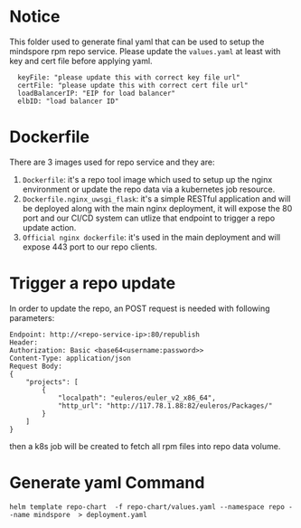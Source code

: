 # Notice
This folder used to generate final yaml that can be used to setup the mindspore rpm repo service.
Please update the `values.yaml` at least with key and cert file before applying yaml.
```$xslt
  keyFile: "please update this with correct key file url"
  certFile: "please update this with correct cert file url"
  loadBalancerIP: "EIP for load balancer"
  elbID: "load balancer ID"
```

# Dockerfile
There are 3 images used for repo service and they are:
1. ``Dockerfile``: it's a repo tool image which used to setup up the nginx environment or update the repo
data via a kubernetes job resource.
2. ``Dockerfile.nginx_uwsgi_flask``: it's a simple RESTful application and will be deployed along with the main nginx
deployment, it will expose the 80 port and our CI/CD system can utlize that endpoint to trigger a repo update action.
3. ``Official nginx dockerfile``: it's used in the main deployment and will expose 443 port to our repo clients.

# Trigger a repo update
In order to update the repo, an POST request is needed with following parameters:
```$xslt
Endpoint: http://<repo-service-ip>:80/republish
Header:
Authorization: Basic <base64<username:password>>
Content-Type: application/json
Request Body:
{
    "projects": [
        {
            "localpath": "euleros/euler_v2_x86_64",
            "http_url": "http://117.78.1.88:82/euleros/Packages/"
        }
    ]
}
```
then a k8s job will be created to fetch all rpm files into repo data volume.

# Generate yaml Command
```$xslt
helm template repo-chart  -f repo-chart/values.yaml --namespace repo --name mindspore  > deployment.yaml
```
